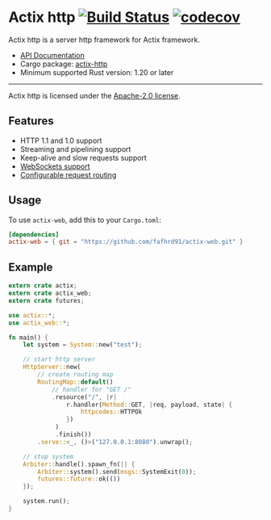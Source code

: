 # Actix http [![Build Status](https://travis-ci.org/fafhrd91/actix-web.svg?branch=master)](https://travis-ci.org/fafhrd91/actix-web) [![codecov](https://codecov.io/gh/fafhrd91/actix-web/branch/master/graph/badge.svg)](https://codecov.io/gh/fafhrd91/actix-web)

Actix http is a server http framework for Actix framework.

* [API Documentation](http://fafhrd91.github.io/actix-web/actix_web/)
* Cargo package: [actix-http](https://crates.io/crates/actix-web)
* Minimum supported Rust version: 1.20 or later

---

Actix http is licensed under the [Apache-2.0 license](http://opensource.org/licenses/APACHE-2.0).

## Features

  * HTTP 1.1 and 1.0 support
  * Streaming and pipelining support
  * Keep-alive and slow requests support
  * [WebSockets support](https://fafhrd91.github.io/actix-web/actix_web/ws/index.html)
  * [Configurable request routing](https://fafhrd91.github.io/actix-web/actix_web/struct.RoutingMap.html)

## Usage

To use `actix-web`, add this to your `Cargo.toml`:

```toml
[dependencies]
actix-web = { git = "https://github.com/fafhrd91/actix-web.git" }
```

## Example

```rust
extern crate actix;
extern crate actix_web;
extern crate futures;

use actix::*;
use actix_web::*;

fn main() {
    let system = System::new("test");

    // start http server
    HttpServer::new(
        // create routing map
        RoutingMap::default()
            // handler for "GET /"
            .resource("/", |r|
                r.handler(Method::GET, |req, payload, state| {
                    httpcodes::HTTPOk
                })
             )
             .finish())
        .serve::<_, ()>("127.0.0.1:8080").unwrap();

    // stop system
    Arbiter::handle().spawn_fn(|| {
        Arbiter::system().send(msgs::SystemExit(0));
        futures::future::ok(())
    });

    system.run();
}
```
